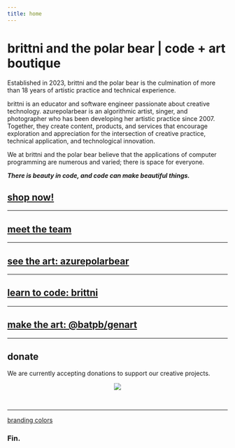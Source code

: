 ```yaml
---
title: home
---
```


# brittni and the polar bear | code + art boutique

Established in 2023, brittni and the polar bear is the culmination of more than 18 years of artistic practice and technical experience.

brittni is an educator and software engineer passionate about creative technology. azurepolarbear is an algorithmic artist, singer, and photographer who has been developing her artistic practice since 2007. Together, they create content, products, and services that encourage exploration and appreciation for the intersection of creative practice, technical application, and technological innovation.

We at brittni and the polar bear believe that the applications of computer programming are numerous and varied; there is space for everyone.

***There is beauty in code, and code can make beautiful things.***

## [shop now!](https://brittniandthepolarbear.com/)

----

## [meet the team](./team.md)

---

## [see the art: azurepolarbear](https://azurepolarbear.github.io/)

---

## [learn to code: brittni](https://blwatkins.github.io/)

----

## [make the art: @batpb/genart](https://brittni-and-the-polar-bear.github.io/genart/)

----

## donate

We are currently accepting donations to support our creative projects.

<div style="text-align: center;">
  <p>
    <a href="https://www.buymeacoffee.com/brittniandthepolarbear"><img src="https://img.buymeacoffee.com/button-api/?text=Buy me a coffee&emoji=☕&slug=brittniandthepolarbear&button_colour=8828dc&font_colour=ffffff&font_family=Inter&outline_colour=ffffff&coffee_colour=FFDD00" /></a>
  </p>

  <p>
    <script type='text/javascript' src='https://storage.ko-fi.com/cdn/widget/Widget_2.js'></script><script type='text/javascript'>kofiwidget2.init('Support me on Ko-fi', '8828dc', 'O5O717Q6YA');kofiwidget2.draw();</script>
  </p>
<br/>
</div>

----

[branding colors](./branding/brand-palettes.md)

### Fin.
